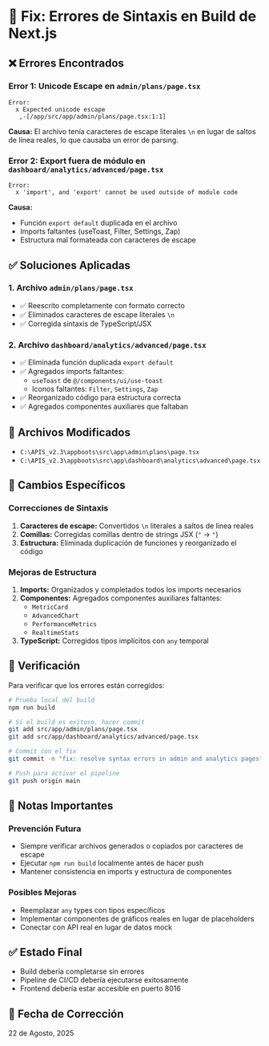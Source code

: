 # 🔧 Fix: Errores de Sintaxis en Build de Next.js

## ❌ Errores Encontrados

### Error 1: Unicode Escape en `admin/plans/page.tsx`
```
Error: 
  x Expected unicode escape
   ,-[/app/src/app/admin/plans/page.tsx:1:1]
```

**Causa:** El archivo tenía caracteres de escape literales `\n` en lugar de saltos de línea reales, lo que causaba un error de parsing.

### Error 2: Export fuera de módulo en `dashboard/analytics/advanced/page.tsx`
```
Error: 
  x 'import', and 'export' cannot be used outside of module code
```

**Causa:** 
- Función `export default` duplicada en el archivo
- Imports faltantes (useToast, Filter, Settings, Zap)
- Estructura mal formateada con caracteres de escape

## ✅ Soluciones Aplicadas

### 1. Archivo `admin/plans/page.tsx`
- ✅ Reescrito completamente con formato correcto
- ✅ Eliminados caracteres de escape literales `\n`
- ✅ Corregida sintaxis de TypeScript/JSX

### 2. Archivo `dashboard/analytics/advanced/page.tsx`
- ✅ Eliminada función duplicada `export default`
- ✅ Agregados imports faltantes:
  - `useToast` de `@/components/ui/use-toast`
  - Iconos faltantes: `Filter`, `Settings`, `Zap`
- ✅ Reorganizado código para estructura correcta
- ✅ Agregados componentes auxiliares que faltaban

## 📁 Archivos Modificados
- `C:\APIS_v2.3\appboots\src\app\admin\plans\page.tsx`
- `C:\APIS_v2.3\appboots\src\app\dashboard\analytics\advanced\page.tsx`

## 🎯 Cambios Específicos

### Correcciones de Sintaxis
1. **Caracteres de escape:** Convertidos `\n` literales a saltos de línea reales
2. **Comillas:** Corregidas comillas dentro de strings JSX (`"` → `"`)
3. **Estructura:** Eliminada duplicación de funciones y reorganizado el código

### Mejoras de Estructura
1. **Imports:** Organizados y completados todos los imports necesarios
2. **Componentes:** Agregados componentes auxiliares faltantes:
   - `MetricCard`
   - `AdvancedChart`
   - `PerformanceMetrics`
   - `RealtimeStats`
3. **TypeScript:** Corregidos tipos implícitos con `any` temporal

## 🚀 Verificación

Para verificar que los errores están corregidos:

```bash
# Prueba local del build
npm run build

# Si el build es exitoso, hacer commit
git add src/app/admin/plans/page.tsx
git add src/app/dashboard/analytics/advanced/page.tsx

# Commit con el fix
git commit -m "fix: resolve syntax errors in admin and analytics pages"

# Push para activar el pipeline
git push origin main
```

## 📝 Notas Importantes

### Prevención Futura
- Siempre verificar archivos generados o copiados por caracteres de escape
- Ejecutar `npm run build` localmente antes de hacer push
- Mantener consistencia en imports y estructura de componentes

### Posibles Mejoras
- Reemplazar `any` types con tipos específicos
- Implementar componentes de gráficos reales en lugar de placeholders
- Conectar con API real en lugar de datos mock

## ✅ Estado Final
- Build debería completarse sin errores
- Pipeline de CI/CD debería ejecutarse exitosamente
- Frontend debería estar accesible en puerto 8016

## 📅 Fecha de Corrección
22 de Agosto, 2025